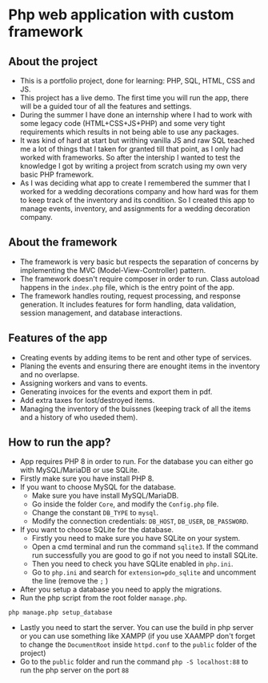# Php web application with custom framework

## About the project

- This is a portfolio project, done for learning: PHP, SQL, HTML, CSS and JS.
- This project has a live demo. The first time you will run the app, there will be a guided tour of all the features and settings.
- During the summer I have done an internship where I had to work with some legacy code (HTML+CSS+JS+PHP) and some very tight requirements which results in not being able to use any packages.
- It was kind of hard at start but writhing vanilla JS and raw SQL teached me a lot of things that I taken for granted till that point, as I only had worked with frameworks. So after the intership I wanted to test the knowledge I got by writing a project from scratch using my own very basic PHP framework.
- As I was deciding what app to create I remembered the summer that I worked for a wedding decorations company and how hard was for them to keep track of the inventory and its condition. So I created this app to manage events, inventory, and assignments for a wedding decoration company.

## About the framework

- The framework is very basic but respects the separation of concerns by implementing the MVC (Model-View-Controller) pattern.
- The framework doesn't require composer in order to run. Class autoload happens in the `index.php` file, which is the entry point of the app.
- The framework handles routing, request processing, and response generation. It includes features for form handling, data validation, session management, and database interactions.

## Features of the app

- Creating events by adding items to be rent and other type of services.
- Planing the events and ensuring there are enought items in the inventory and no overlapse.
- Assigning workers and vans to events.
- Generating invoices for the events and export them in pdf.
- Add extra taxes for lost/destroyed items.
- Managing the inventory of the buissnes (keeping track of all the items and a history of who useded them).

## How to run the app?

- App requires PHP 8 in order to run. For the database you can either go with MySQL/MariaDB or use SQLite.
- Firstly make sure you have install PHP 8.
- If you want to choose MySQL for the database.
  - Make sure you have install MySQL/MariaDB.
  - Go inside the folder `Core`, and modify the `Config.php` file.
  - Change the constant `DB_TYPE` to `mysql`.
  - Modify the connection credentials: `DB_HOST`, `DB_USER`, `DB_PASSWORD`.
- If you want to choose SQLite for the database.
  - Firstly you need to make sure you have SQLite on your system.
  - Open a cmd terminal and run the command `sqlite3`. If the command run successfully you are good to go if not you need to install SQLite.
  - Then you need to check you have SQLite enabled in `php.ini`.
  - Go to `php.ini` and search for `extension=pdo_sqlite` and uncomment the line (remove the `;`  )
- After you setup a database you need to apply the migrations.
- Run the php script from the root folder `manage.php`.

```SHELL
php manage.php setup_database
```

- Lastly you need to start the server. You can use the build in php server or you can use something like XAMPP (if you use XAAMPP don't forget to change the `DocumentRoot` inside `httpd.conf` to the `public` folder of the project)
- Go to the `public` folder and run the command `php -S localhost:88` to run the php server on the port `88`
